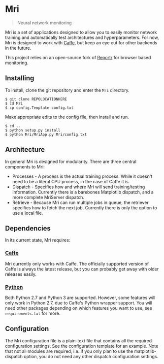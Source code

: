 Mri
========

> Neural network monitoring

Mri is a set of applications designed to allow you to easily monitor network training and automatically test architectures and hyperparameters. For now, Mri is designed to work with [Caffe](http://caffe.berkeleyvision.org/), but keep an eye out for other backends in the future.

This project relies on an open-source fork of [Reportr](http://www.reportr.io/) for browser based monitoring.

## Installing

To install, clone the git repository and enter the `Mri` directory. 

```
$ git clone REPOLOCATIONHERE
$ cd Mri
$ cp config.Template config.txt
```

Make appropriate edits to the config file, then install and run.

```
$ cd ..
$ python setup.py install
$ python Mri/MriApp.py Mri/config.txt
```

## Architecture 

In general Mri is designed for modularity. There are three central components to Mri:

* Processes - A process is the actual training process. While it doesn't need to be a literal CPU process, in the case of Caffe it is.
* Dispatch - Specifies how and where Mri will send training/testing information. Currently there is a barebones Matplotlib dispatch, and a more complete MriServer dispatch.
* Retrieve - Because Mri can run multiple jobs in queue, the retriever specifies how to fetch the next job. Currently there is only the option to use a local file.

## Dependencies

In its current state, Mri requires:

### [Caffe](http://caffe.berkeleyvision.org/)

Mri currently only works with Caffe. The officially supported version of Caffe is always the latest release, but you can probably get away with older releases easily.

### [Python](https://www.python.org/)

Both Python 2.7 and Python 3 are supported. However, some features will only work in Python 2.7, due to Caffe's Python wrapper support. You will need other packages depending on which features you want to use, see `requirements.txt` for more.

## Configuration

The Mri configuration file is a plain-text file that contains all the required configuration settings. See the configuration template for an example. Note that not all modules are required, i.e. if you only plan to use the matplotlib-dispatch option, you do not need any other dispatch configuration settings.
